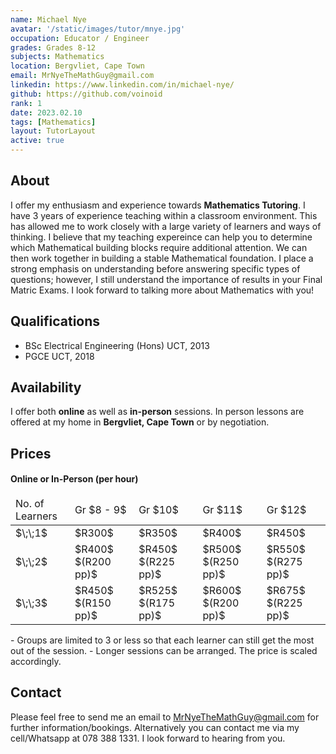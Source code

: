 ```yaml
---
name: Michael Nye
avatar: '/static/images/tutor/mnye.jpg'
occupation: Educator / Engineer
grades: Grades 8-12
subjects: Mathematics
location: Bergvliet, Cape Town
email: MrNyeTheMathGuy@gmail.com
linkedin: https://www.linkedin.com/in/michael-nye/
github: https://github.com/voinoid
rank: 1
date: 2023.02.10
tags: [Mathematics]
layout: TutorLayout
active: true
---
```


## About

I offer my enthusiasm and experience towards **Mathematics Tutoring**. I have 3 years of experience teaching within a classroom environment. This has allowed me to work closely with a large variety of learners and ways of thinking. I believe that my teaching expereince can help you to determine which Mathematical building blocks require additional attention. We can then work together in building a stable Mathematical foundation. I place a strong emphasis on understanding before answering specific types of questions; however, I still understand the importance of results in your Final Matric Exams. I look forward to talking more about Mathematics with you!

## Qualifications

- BSc Electrical Engineering (Hons) UCT, 2013
- PGCE UCT, 2018

## Availability

I offer both **online** as well as **in-person** sessions.
In person lessons are offered at my home in **Bergvliet, Cape Town** or by negotiation.

## Prices

#### Online or In-Person (per hour)

<table class="border">
<thead>
    <tr>
    <td>No. of Learners</td>
    <td>Gr $8 - 9$</td>
    <td>Gr $10$</td>
    <td>Gr $11$</td>
    <td>Gr $12$</td>
    </tr>
</thead>
  <tbody>
    <tr>
      <td>$\;\;1$</td>
      <td>$R300$</td>
      <td>$R350$</td>
      <td>$R400$</td>
      <td>$R450$</td>
    </tr>
    <tr>
      <td>$\;\;2$</td>
      <td>$R400$ $(R200 pp)$</td>
      <td>$R450$ $(R225 pp)$</td>
      <td>$R500$ $(R250 pp)$</td>
      <td>$R550$ $(R275 pp)$</td>
    </tr>
    <tr>
      <td>$\;\;3$</td>
      <td>$R450$ $(R150 pp)$</td>
      <td>$R525$ $(R175 pp)$</td>
      <td>$R600$ $(R200 pp)$</td>
      <td>$R675$ $(R225 pp)$</td>
    </tr> 
  </tbody>
</table>
- Groups are limited to 3 or less so that each learner can still get the most out of the session.
- Longer sessions can be arranged. The price is scaled accordingly.

## Contact

Please feel free to send me an email to MrNyeTheMathGuy@gmail.com for further information/bookings. Alternatively you can contact me via my cell/Whatsapp at 078 388 1331. I look forward to hearing from you.

